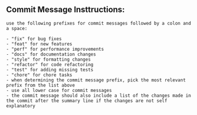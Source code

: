 ## Commit Message Insttructions:

    use the following prefixes for commit messages followed by a colon and a space:

    - "fix" for bug fixes
    - "feat" for new features
    - "perf" for performance improvements
    - "docs" for documentation changes
    - "style" for formatting changes
    - "refactor" for code refactoring
    - "test" for adding missing tests
    - "chore" for chore tasks
    - when determining the commit message prefix, pick the most relevant prefix from the list above
    - use all lower case for commit messages
    - the commit message should also include a list of the changes made in the commit after the summary line if the changes are not self explanatory
